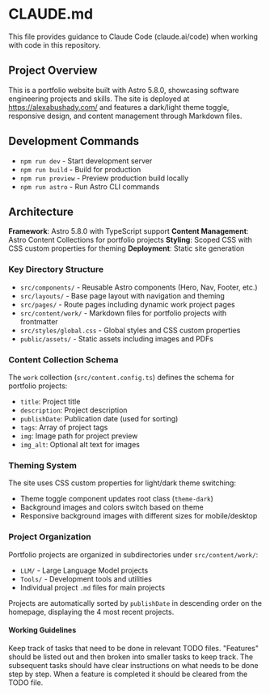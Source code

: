 # CLAUDE.md

This file provides guidance to Claude Code (claude.ai/code) when working with code in this repository.

## Project Overview

This is a portfolio website built with Astro 5.8.0, showcasing software engineering projects and skills. The site is deployed at https://alexabushady.com/ and features a dark/light theme toggle, responsive design, and content management through Markdown files.

## Development Commands

- `npm run dev` - Start development server
- `npm run build` - Build for production
- `npm run preview` - Preview production build locally
- `npm run astro` - Run Astro CLI commands

## Architecture

**Framework**: Astro 5.8.0 with TypeScript support
**Content Management**: Astro Content Collections for portfolio projects
**Styling**: Scoped CSS with CSS custom properties for theming
**Deployment**: Static site generation

### Key Directory Structure

- `src/components/` - Reusable Astro components (Hero, Nav, Footer, etc.)
- `src/layouts/` - Base page layout with navigation and theming
- `src/pages/` - Route pages including dynamic work project pages
- `src/content/work/` - Markdown files for portfolio projects with frontmatter
- `src/styles/global.css` - Global styles and CSS custom properties
- `public/assets/` - Static assets including images and PDFs

### Content Collection Schema

The `work` collection (`src/content.config.ts`) defines the schema for portfolio projects:
- `title`: Project title
- `description`: Project description
- `publishDate`: Publication date (used for sorting)
- `tags`: Array of project tags
- `img`: Image path for project preview
- `img_alt`: Optional alt text for images

### Theming System

The site uses CSS custom properties for light/dark theme switching:
- Theme toggle component updates root class (`theme-dark`)
- Background images and colors switch based on theme
- Responsive background images with different sizes for mobile/desktop

### Project Organization

Portfolio projects are organized in subdirectories under `src/content/work/`:
- `LLM/` - Large Language Model projects
- `Tools/` - Development tools and utilities
- Individual project `.md` files for main projects

Projects are automatically sorted by `publishDate` in descending order on the homepage, displaying the 4 most recent projects.

#### Working Guidelines

Keep track of tasks that need to be done in relevant TODO files. "Features" should be listed out and then broken into smaller tasks to keep track. The subsequent tasks should have clear instructions on what needs to be done step by step. When a feature is completed it should be cleared from the TODO file.